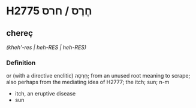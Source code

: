 # H2775 חֶרֶס / חרס

## chereç

_(kheh'-res | heh-RES | heh-RES)_

### Definition

or (with a directive enclitic) חַרְסָה; from an unused root meaning to scrape; also perhaps from the mediating idea of H2777; the itch; sun; n-m

- itch, an eruptive disease
- sun
